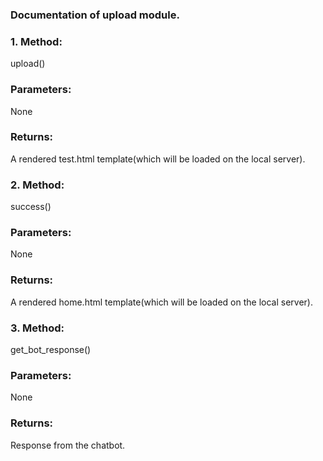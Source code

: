 ### Documentation of upload module.

### 1. Method:
upload()
### Parameters:
None
### Returns:
A rendered test.html template(which will be loaded on the local server).

### 2. Method:
success()
### Parameters:
None
### Returns:
A rendered home.html template(which will be loaded on the local server).

### 3. Method:
get_bot_response()
### Parameters:
None
### Returns:
Response from the chatbot. 
